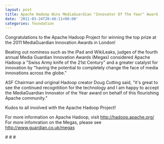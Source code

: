 ```yaml
---
layout: post
title: Apache Hadoop Wins MediaGuardian "Innovator Of The Year" Award
date: '2011-03-24T20:40:11+00:00'
categories: foundation
---
```

<p>Congratulations to the Apache Hadoop Project for winning the top prize at the 2011 MediaGuardian Innovation Awards in London!
</p>
<p>Beating out nominess such as the iPad and WikiLeaks, judges of the fourth annual Media Guardian Innovation Awards (Megas) considered Apache Hadoop a "Swiss Army knife of the 21st Century" and a&nbsp;greater catalyst for innovation by "having the potential to completely change the face of media innovations across the globe."
</p>
<p>ASF Chairman and original Hadoop creator Doug Cutting said, "it's great to see the continued recogntition for the technology and I am happy to accept the MediaGuardian Innovator of the Year award on behalf of this flourishing Apache community."
</p>
<p>Kudos to all involved with the Apache Hadoop Project!
</p>
<p>For more information on Apache Hadoop, visit <a href="http://hadoop.apache.org/">http://hadoop.apache.org/</a>
  <br />For more infomration on the Megas, please see <a href="http://www.guardian.co.uk/megas">http://www.guardian.co.uk/megas</a>
</p>
<p># # #
</p>
